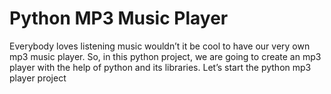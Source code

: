 # Python MP3 Music Player

Everybody loves listening music wouldn’t it be cool to have our very own mp3 music player. So, in this python project, we are going to create an mp3 player with the help of python and its libraries. Let’s start the python mp3 player project
